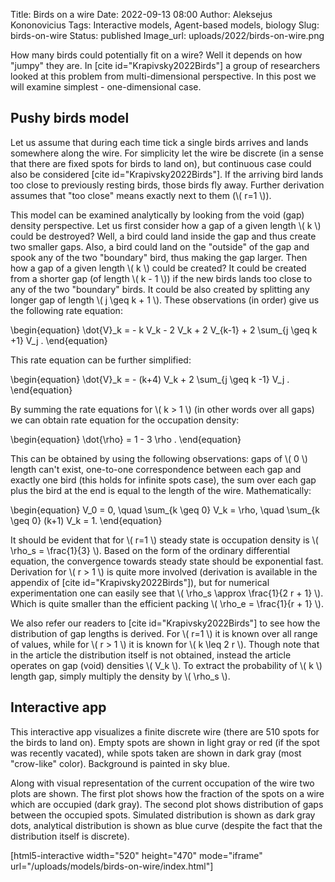 Title: Birds on a wire
Date: 2022-09-13 08:00
Author: Aleksejus Kononovicius
Tags: Interactive models, Agent-based models, biology
Slug: birds-on-wire
Status: published
Image_url: uploads/2022/birds-on-wire.png

How many birds could potentially fit on a wire? Well it depends on how
"jumpy" they are. In [cite id="Krapivsky2022Birds"] a group of researchers
looked at this problem from multi-dimensional perspective. In this post we
will examine simplest - one-dimensional case.
<!--more-->

## Pushy birds model

Let us assume that during each time tick a single birds arrives and lands
somewhere along the wire. For simplicity let the wire be discrete (in a
sense that there are fixed spots for birds to land on), but continuous case
could also be considered [cite id="Krapivsky2022Birds"]. If the arriving
bird lands too close to previously resting birds, those birds fly away.
Further derivation assumes that "too close" means exactly next to them
(\\\( r=1 \\\)).

This model can be examined analytically by looking from the void (gap)
density perspective. Let us first consider how a gap of a given length
\\\( k \\\) could be destroyed? Well, a bird could land inside the gap and
thus create two smaller gaps. Also, a bird could land on the "outside" of
the gap and spook any of the two "boundary" bird, thus making the gap
larger. Then how a gap of a given length \\\( k \\\) could be created? It
could be created from a shorter gap (of length \\\( k - 1 \\\)) if the new
birds lands too close to any of the two "boundary" birds. It could be also
created by splitting any longer gap of length \\\( j \geq k + 1 \\\). These
observations (in order) give us the following rate equation:

\begin{equation}
    \dot{V}\_k = - k V\_k - 2 V\_k + 2 V\_{k-1} + 2 \sum\_{j \geq k +1} V\_j .
\end{equation}

This rate equation can be further simplified:

\begin{equation}
    \dot{V}\_k = - (k+4) V\_k + 2 \sum\_{j \geq k -1} V\_j .
\end{equation}

By summing the rate equations for \\\( k > 1 \\\) (in other words over all
gaps) we can obtain rate equation for the occupation density:

\begin{equation}
    \dot{\rho} = 1 - 3 \rho .
\end{equation}

This can be obtained by using the following observations: gaps of
\\\( 0 \\\) length can't exist, one-to-one correspondence between each gap
and exactly one bird (this holds for infinite spots case), the sum over
each gap plus the bird at the end is equal to the length of the wire.
Mathematically:

\begin{equation}
    V\_0 = 0, \quad \sum\_{k \geq 0} V\_k = \rho, \quad \sum\_{k \geq 0} (k+1) V\_k = 1.
\end{equation}

It should be evident that for \\\( r=1 \\\) steady state is occupation
density is \\\( \rho\_s = \frac{1}{3} \\\). Based on the form of the
ordinary differential equation, the convergence towards steady state should
be exponential fast. Derivation for \\\( r > 1 \\\) is quite more involved
(derivation is available in the appendix of [cite id="Krapivsky2022Birds"]),
but for numerical experimentation one can easily see that \\\( \rho\_s
\approx \frac{1}{2 r + 1} \\\). Which is quite smaller than the efficient
packing \\\( \rho\_e = \frac{1}{r + 1} \\\).

We also refer our readers to [cite id="Krapivsky2022Birds"] to see how the
distribution of gap lengths is derived. For \\\( r=1 \\\) it is known over
all range of values, while for \\\( r > 1 \\\) it is known for
\\\( k \leq 2 r \\\). Though note that in the article the distribution
itself is not obtained, instead the article operates on gap (void) densities
\\\( V\_k \\\). To extract the probability of \\\( k \\\) length gap, simply
multiply the density by \\\( \rho\_s \\\).

## Interactive app

This interactive app visualizes a finite discrete wire (there are 510 spots
for the birds to land on). Empty spots are shown in light gray or red (if
the spot was recently vacated), while spots taken are shown in dark gray
(most "crow-like" color). Background is painted in sky blue.

Along with visual representation of the current occupation of the wire two
plots are shown. The first plot shows how the fraction of the spots on a
wire which are occupied (dark gray). The second plot shows distribution of
gaps between the occupied spots. Simulated distribution is shown as dark
gray dots, analytical distribution is shown as blue curve (despite the fact
that the distribution itself is discrete).

[html5-interactive width="520" height="470" mode="iframe"
url="/uploads/models/birds-on-wire/index.html"]
